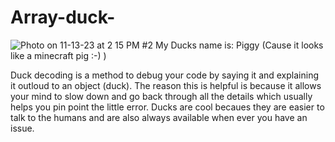 # Array-duck-

![Photo on 11-13-23 at 2 15 PM #2](https://github.com/tej-aliota/Array-duck-/assets/142935901/e9ccebe0-8bcd-4028-809b-f55cc7e53db2)
My Ducks name is: Piggy (Cause it looks like a minecraft pig :-) )


Duck decoding is a method to debug your code by saying it and explaining it outloud to an object (duck). The reason this is helpful is because
it allows your mind to slow down and go back through all the details which usually helps you pin point the little error. Ducks are cool becaues they are
easier to talk to the humans and are also always available when ever you have an issue.
